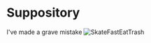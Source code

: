 # Suppository
I've made a grave mistake
![SkateFastEatTrash](https://user-images.githubusercontent.com/110512577/183339723-8ab56afc-3dad-4af4-903a-50c5eac56784.jpg)
